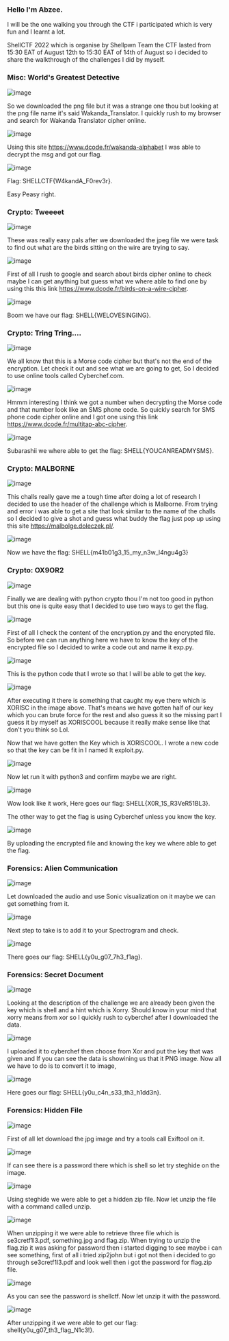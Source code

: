 ### Hello I'm Abzee. 
I will be the one walking you through the CTF i participated which is very fun and I learnt a lot.

ShellCTF 2022 which is organise by Shellpwn Team the CTF lasted from 15:30 EAT of August 12th to 15:30  EAT of 14th of August so i decided to share the walkthrough of the challenges I did by myself.

### Misc: World's Greatest Detective

![image](https://user-images.githubusercontent.com/69868171/184542367-4188bb6b-7744-4d13-a818-bc87ba61c8d9.png)

So we downloaded the png file but it was a strange one thou but looking at the png file name it's said Wakanda_Translator. I quickly rush to my browser and search for Wakanda Translator cipher online.

![image](https://user-images.githubusercontent.com/69868171/184542670-fa1bf162-eae2-40b0-99ad-7429c46ff756.png)

Using this site https://www.dcode.fr/wakanda-alphabet I was able to decrypt the msg and got our flag.

![image](https://user-images.githubusercontent.com/69868171/184543096-ae6491eb-2a9b-4c9b-b14a-326c7b657167.png)

Flag: SHELLCTF{W4kandA_F0rev3r}.

Easy Peasy right.


### Crypto: Tweeeet

![image](https://user-images.githubusercontent.com/69868171/184543322-6d455d91-0b39-4ca3-ba64-4995f1702ee5.png)

These was really easy pals after we downloaded the jpeg file we were task to find out what are the birds sitting on the wire are trying to say. 

![image](https://user-images.githubusercontent.com/69868171/184543589-5000026f-d008-44f8-befa-540ab77066fd.png)

First of all I rush to google and search about birds cipher online to check maybe I can get anything but guess what we where able to find one by using this this link https://www.dcode.fr/birds-on-a-wire-cipher.

![image](https://user-images.githubusercontent.com/69868171/184544047-ad26cfe2-23f2-477f-ae90-605e5b5e4608.png)

Boom we have our flag: SHELL{WELOVESINGING}.

### Crypto: Tring Tring.... 

![image](https://user-images.githubusercontent.com/69868171/184544200-549ee715-363d-4bb3-8c9f-c6e4f0c8e85b.png)

We all know that this is a Morse code cipher but that's not the end of the encryption. Let check it out and see what we are going to get, So I decided to use online tools called Cyberchef.com.

![image](https://user-images.githubusercontent.com/69868171/184544520-93b4ebb7-8949-4477-a635-d1a6ba0e39c3.png)

Hmmm interesting I think we got a number when decrypting the Morse code and that number look like an SMS phone code. So quickly search for SMS phone code cipher online and I got one using this link https://www.dcode.fr/multitap-abc-cipher.

![image](https://user-images.githubusercontent.com/69868171/184544784-3853bb6c-2ded-4489-982e-5f5c1beeefcb.png)

Subarashii we where able to get the flag: SHELL{YOUCANREADMYSMS}.

### Crypto: MALBORNE

![image](https://user-images.githubusercontent.com/69868171/184544987-c9f0850e-42bf-48fc-9f88-f519bb8ba603.png)

This challs really gave me a tough time after doing a lot of research I decided to use the header of the challenge which is Malborne. From trying and error i was able to get a site that look similar to the name of the challs so I decided to give a shot and guess what buddy the flag just pop up using this site https://malbolge.doleczek.pl/.

![image](https://user-images.githubusercontent.com/69868171/184545289-08db3017-b46a-43b2-81b3-9d62067e5927.png)

Now we have the flag: SHELL{m41b01g3_15_my_n3w_l4ngu4g3}

### Crypto: OX9OR2

![image](https://user-images.githubusercontent.com/69868171/184545369-c58617af-b992-41cc-99fb-5ee228e41d2b.png)

Finally we are dealing with python crypto thou I'm not too good in python but this one is quite easy that I decided to use two ways to get the flag.

![image](https://user-images.githubusercontent.com/69868171/184545770-4fd1e266-486e-496e-8971-42421da19ee6.png)

First of all I check the content of the encryption.py and the encrypted file. So before we can run anything here we have to know the key of the encrypted file so I decided to write a code out and name it exp.py.

![image](https://user-images.githubusercontent.com/69868171/184545881-c358dd8d-dbe7-4273-b393-7ddcbaf03808.png)

This is the python code that I wrote so that I will be able to get the key.

![image](https://user-images.githubusercontent.com/69868171/184545933-06fc99d0-cc39-4d78-9889-ece5b4f905e6.png)

After executing it there is something that caught my eye there which is XORISC in the image above. That's means we have gotten half of our key which you can brute force for the rest and also guess it so the missing part I guess it by myself as XORISCOOL because it really make sense like that don't you think so Lol.

Now that we have gotten the Key which is XORISCOOL. I wrote a new code so that the key can be fit in I named It exploit.py.

![image](https://user-images.githubusercontent.com/69868171/184546415-577d3b5e-ce1b-4ab4-9020-62716d7188ce.png)

Now let run it with python3 and confirm maybe we are right.

![image](https://user-images.githubusercontent.com/69868171/184546473-a404a8cc-57f2-49c1-982c-e78e1d8875f0.png)

Wow look like it work, Here goes our flag: SHELL{X0R_1S_R3VeR51BL3}.

The other way to get the flag is using Cyberchef unless you know the key.

![image](https://user-images.githubusercontent.com/69868171/184546610-6e3fb4fc-de5b-4b90-9e7a-ed6c1ffc71db.png)

By uploading the encrypted file and knowing the key we where able to get the flag.


### Forensics: Alien Communication

![image](https://user-images.githubusercontent.com/69868171/184546829-2bc19a33-7781-4491-83df-5ecc0056c0fe.png)

Let downloaded the audio and use Sonic visualization on it maybe we can get something from it.

![image](https://user-images.githubusercontent.com/69868171/184547086-68b2d575-a5f9-4dcb-97ea-12cff71be3c0.png)

Next step to take is to add it to your Spectrogram and check.

![image](https://user-images.githubusercontent.com/69868171/184547196-9fcff680-0e96-458f-a46b-f3aa6a154249.png)

There goes our flag: SHELL{y0u_g07_7h3_f1ag}.

### Forensics: Secret Document

![image](https://user-images.githubusercontent.com/69868171/184547337-e7e856c8-cb56-41e9-8ed6-de6aadfd0457.png)

Looking at the description of the challenge we are already been given the key which is shell and a hint which is Xorry. Should know in your mind that xorry means from xor so I quickly rush to cyberchef after I downloaded the data.

![image](https://user-images.githubusercontent.com/69868171/184547531-3a7e9a63-00e8-4ae9-8317-b43afd45f4e4.png)

I uploaded it to cyberchef then choose from Xor and put the key that was given and If you can see the data is showining us that it PNG image. Now all we have to do is to convert it to image,

![image](https://user-images.githubusercontent.com/69868171/184547999-21203bd3-e197-431d-91a2-7585f7a6fe08.png)

Here goes our flag: SHELL{y0u_c4n_s33_th3_h1dd3n}.

### Forensics: Hidden File

![image](https://user-images.githubusercontent.com/69868171/184548097-5763a676-1eb6-449d-9121-03327de6a9d5.png)

First of all let download the jpg image and try a tools call Exiftool on it.

![image](https://user-images.githubusercontent.com/69868171/184548167-6a22bdcf-c219-4076-b532-da7078c5897e.png)

If can see there is a password there which is shell so let try steghide on the image.

![image](https://user-images.githubusercontent.com/69868171/184548336-a8947dc4-0246-42d2-8c31-9933226f83ef.png)

Using steghide we were able to get a hidden zip file. Now let unzip the file with a command called unzip.

![image](https://user-images.githubusercontent.com/69868171/184548447-a55a0be4-45e1-4ab2-af5e-9ad76248c876.png)

When unzipping it we were able to retrieve three file which is se3cretf1l3.pdf, something.jpg and flag.zip. When trying to unzip the flag.zip it was asking for password then i started digging to see maybe i can see something, first of all i tried zip2john but i got not then i decided to go through se3cretf1l3.pdf and look well then i got the password for flag.zip file.

![image](https://user-images.githubusercontent.com/69868171/184548766-796fd66d-6b19-495c-9e5d-74798cdee390.png)

As you can see the password is shellctf. Now let unzip it with the password.

![image](https://user-images.githubusercontent.com/69868171/184549090-0eed34ab-fd27-492c-a268-40aefd69a0d1.png)

After unzipping it we were able to get our flag: shell{y0u_g07_th3_flag_N1c3!}.













